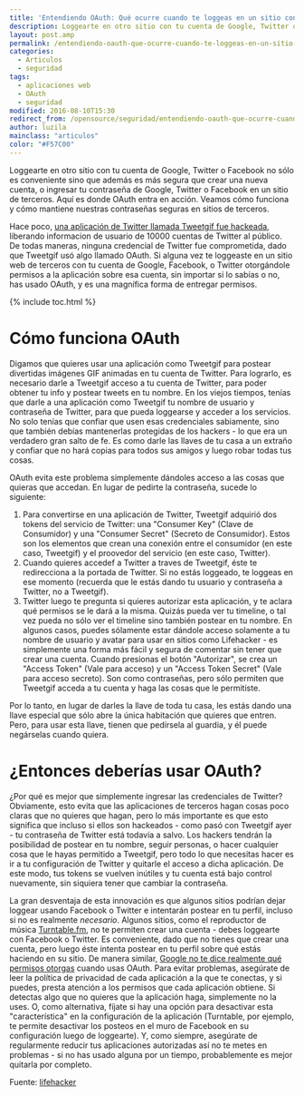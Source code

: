 ```yaml
---
title: 'Entendiendo OAuth: Qué ocurre cuando te loggeas en un sitio con Google, Twitter o Facebook'
description: Loggearte en otro sitio con tu cuenta de Google, Twitter o Facebook no sólo es conveniente sino que además es más segura que crear una nueva cuenta, o ingresar tu contraseña de Google, Twitter o Facebook en un sitio de terceros. Aquí es donde OAuth entra en acción. Veamos cómo funciona y cómo mantiene nuestras contraseñas seguras en sitios de terceros.
layout: post.amp
permalink: /entendiendo-oauth-que-ocurre-cuando-te-loggeas-en-un-sitio-con-google-twitter-o-facebook/
categories:
  - Articulos
  - seguridad
tags:
  - aplicaciones web
  - OAuth
  - seguridad
modified: 2016-08-10T15:30
redirect_from: /opensource/seguridad/entendiendo-oauth-que-ocurre-cuando-te-loggeas-en-un-sitio-con-google-twitter-o-facebook/
author: luzila
mainclass: "articulos"
color: "#F57C00"
---
```


Loggearte en otro sitio con tu cuenta de Google, Twitter o Facebook no sólo es conveniente sino que además es más segura que crear una nueva cuenta, o ingresar tu contraseña de Google, Twitter o Facebook en un sitio de terceros. Aquí es donde OAuth entra en acción. Veamos cómo funciona y cómo mantiene nuestras contraseñas seguras en sitios de terceros.

Hace poco, <a href="http://lifehacker.com/5917895/twitter-service-tweetgif-hacked-time-to-prune-your-twitter-apps" target="_blank"> una aplicación de Twitter llamada Tweetgif fue hackeada</a>, liberando informacion de usuario de 10000 cuentas de Twitter al público. De todas maneras, ninguna credencial de Twitter fue comprometida, dado que Tweetgif usó algo llamado OAuth. Si alguna vez te loggeaste en un sitio web de terceros con tu cuenta de Google, Facebook, o Twitter otorgándole permisos a la aplicación sobre esa cuenta, sin importar si lo sabías o no, has usado OAuth, y es una magnífica forma de entregar permisos.

<!--ad-->

{% include toc.html %}

# Cómo funciona OAuth

<figure>
    <amp-img on="tap:lightbox1" role="button" tabindex="0" layout="responsive" src="/assets/img/2012/06/medium1.jpg" alt="" title="medium" width="300px" height="166px"></amp-img>
</figure>

Digamos que quieres usar una aplicación como Tweetgif para postear divertidas imágenes GIF animadas en tu cuenta de Twitter. Para lograrlo, es necesario darle a Tweetgif acceso a tu cuenta de Twitter, para poder obtener tu info y postear tweets en tu nombre. En los viejos tiempos, tenías que darle a una aplicación como Tweetgif tu nombre de usuario y contraseña de Twitter, para que pueda loggearse y acceder a los servicios. No solo tenías que confiar que usen esas credenciales sabiamente, sino que también debías mantenerlas protegidas de los hackers - lo que era un verdadero gran salto de fe. Es como darle las llaves de tu casa a un extraño y confiar que no hará copias para todos sus amigos y luego robar todas tus cosas.

OAuth evita este problema simplemente dándoles acceso a las cosas que quieras que accedan. En lugar de pedirte la contraseña, sucede lo siguiente:

1. Para convertirse en una aplicación de Twitter, Tweetgif adquirió dos tokens del servicio de Twitter: una "Consumer Key" (Clave de Consumidor) y una "Consumer Secret" (Secreto de Consumidor). Estos son los elementos que crean una conexión entre el consumidor (en este caso, Tweetgif) y el proovedor del servicio (en este caso, Twitter).
2. Cuando quieres accedef a Twitter a traves de Tweetgif, éste te redirecciona a la portada de Twitter. Si no estás loggeado, te loggeas en ese momento (recuerda que le estás dando tu usuario y contraseña a Twitter, no a Tweetgif).
3. Twitter luego te pregunta si quieres autorizar esta aplicación, y te aclara qué permisos se le dará a la misma. Quizás pueda ver tu timeline, o tal vez pueda no sólo ver el timeline sino también postear en tu nombre. En algunos casos, puedes sólamente estar dándole acceso solamente a tu nombre de usuario y avatar para usar en sitios como Lifehacker - es simplemente una forma más fácil y segura de comentar sin tener que crear una cuenta. Cuando presionas el botón "Autorizar", se crea un "Access Token" (Vale para acceso) y un "Access Token Secret" (Vale para acceso secreto). Son como contraseñas, pero sólo permiten que Tweetgif acceda a tu cuenta y haga las cosas que le permitiste.

Por lo tanto, en lugar de darles la llave de toda tu casa, les estás dando una llave especial que sólo abre la única habitación que quieres que entren. Pero, para usar esta llave, tienen que pedírsela al guardia, y él puede negárselas cuando quiera.

# ¿Entonces deberías usar OAuth?

¿Por qué es mejor que simplemente ingresar las credenciales de Twitter? Obviamente, esto evita que las aplicaciones de terceros hagan cosas poco claras que no quieres que hagan, pero lo más importante es que esto significa que incluso si ellos son hackeados - como pasó con Tweetgif ayer - tu contraseña de Twitter está todavía a salvo. Los hackers tendrán la posibilidad de postear en tu nombre, seguir personas, o hacer cualquier cosa que le hayas permitido a Tweetgif, pero todo lo que necesitas hacer es ir a tu configuración de Twitter y quitarle el acceso a dicha aplicación. De este modo, tus tokens se vuelven inútiles y tu cuenta está bajo control nuevamente, sin siquiera tener que cambiar la contraseña.

La gran desventaja de esta innovación es que algunos sitios podrían dejar loggear usando Facebook o Twitter e intentarán postear en tu perfil, incluso si no es realmente *necesario*. Algunos sitios, como el reproductor de música <a href="http://turntable.fm/" target="_blank">Turntable.fm</a>, no te permiten crear una cuenta - debes loggearte con Facebook o Twitter. Es conveniente, dado que no tienes que crear una cuenta, pero luego éste intenta postear en tu perfil sobre qué estás haciendo en su sitio. De manera similar, <a href="http://waxy.org/2012/02/the_perpetual_invisible_window_into_your_gmail_inbox/" target="_blank">Google no te dice realmente qué permisos otorgas</a> cuando usas OAuth. Para evitar problemas, asegúrate de leer la política de privacidad de cada aplicación a la que te conectas, y si puedes, presta atención a los permisos que cada aplicación obtiene. Si detectas algo que no quieres que la aplicación haga, simplemente no la uses. O, como alternativa, fíjate si hay una opción para desactivar esta "característica" en la configuración de la aplicación (Turntable, por ejemplo, te permite desactivar los posteos en el muro de Facebook en su configuración luego de loggearte). Y, como siempre, asegúrate de regularmente reducir tus aplicaciones autorizadas así no te metes en problemas - si no has usado alguna por un tiempo, probablemente es mejor quitarla por completo.


Fuente: <a href="http://lifehacker.com/5918086/understanding-oauth-what-happens-when-you-log-into-a-site-with-google-twitter-or-facebook" target="_blank">lifehacker</a>
